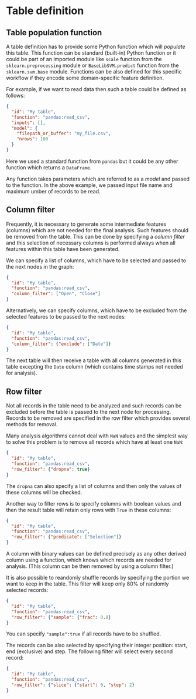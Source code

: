 # Table definition

## Table population function

A table definition has to provide some Python function which will *populate* this table. This function can be standard (built-in) Python function or it could be part of an imported module like `scale` function from the `sklearn.preprocessing` module or `BaseLibSVM.predict` function from the `sklearn.svm.base` module. Functions can be also defined for this specific workflow if they encode some domain-specific feature definition.

For example, if we want to read data then such a table could be defined as follows:

```json
{
  "id": "My table",
  "function": "pandas:read_csv",
  "inputs": [],
  "model": {
    "filepath_or_buffer": "my_file.csv",
    "nrows": 100
  }
}
```

Here we used a standard function from `pandas` but it could be any other function which returns a `DataFrame`.

Any function takes parameters which are referred to as a *model* and passed to the function. In the above example, we passed input file name and maximum umber of records to be read.

## Column filter

Frequently, it is necessary to generate some intermediate features (columns) which are not needed for the final analysis. Such features should be removed from the table. This can be done by specifying a *column filter* and this selection of necessary columns is performed always when all features within this table have been generated.

We can specify a list of columns, which have to be selected and passed to the next nodes in the graph:

```json
{
  "id": "My table",
  "function": "pandas:read_csv",
  "column_filter": ["Open", "Close"]
}
```

Alternatively, we can specify columns, which have to be excluded from the selected features to be passed to the next nodes:

```json
{
  "id": "My table",
  "function": "pandas:read_csv",
  "column_filter": {"exclude": ["Date"]}
}
```

The next table will then receive a table with all columns generated in this table excepting the `Date` column (which contains time stamps not needed for analysis).

## Row filter

Not all records in the table need to be analyzed and such records can be excluded before the table is passed to the next node for processing. Records to be removed are specified in the row filter which provides several methods for removal.

Many analysis algorithms cannot deal with `NaN` values and the simplest way to solve this problem is to remove all records which have at least one `NaN`:

```json
{
  "id": "My table",
  "function": "pandas:read_csv",
  "row_filter": {"dropna": true}
}
```

The `dropna` can also specify a list of columns and then only the values of these columns will be checked.

Another way to filter rows is to specify columns with boolean values and then the result table will retain only rows with `True` in these columns:

```json
{
  "id": "My table",
  "function": "pandas:read_csv",
  "row_filter": {"predicate": ["Selection"]}
}
```

A column with binary values can be defined precisely as any other derived column using a function, which knows which records are needed for analysis. (This column can be then removed by using a column filter.)

It is also possible to reandomly shuffle records by specifying the portion we want to keep in the table. This filter will keep only 80% of randomly selected records:

```json
{
  "id": "My table",
  "function": "pandas:read_csv",
  "row_filter": {"sample": {"frac": 0.8}
}
```

You can specify `"sample":true` if all records have to be shuffled.

The records can be also selected by specifying their integer position: start, end (exclusive) and step. The following filter will select every second record:

```json
{
  "id": "My table",
  "function": "pandas:read_csv",
  "row_filter": {"slice": {"start": 0, "step": 2}
}
```
